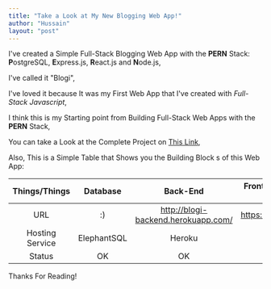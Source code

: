 ```yaml
---
title: "Take a Look at My New Blogging Web App!"
author: "Hussain"
layout: "post"
---
```


I've created a Simple Full-Stack Blogging Web App with the **PERN** Stack: **P**ostgreSQL, **E**xpress.js, **R**eact.js and **N**ode.js,

I've called it "Blogi",

I've loved it because It was my First Web App that I've created with *Full-Stack Javascript*,

I think this is my Starting point from Building Full-Stack Web Apps with the **PERN** Stack,

You can take a Look at the Complete Project on [This Link](https://bit.ly/blogi-full),

Also, This is a Simple Table that Shows you the Building Block s of this Web App:

|  Things/Things  |   Database  |               Back-End              |  Front-End (Complete App) |
|:---------------:|:-----------:|:-----------------------------------:|:-------------------------:|
|       URL       |      :)     | http://blogi-backend.herokuapp.com/ | https://blogi.netlify.com |
| Hosting Service | ElephantSQL |                Heroku               |          Netlify          |
|      Status     |      OK     |                  OK                 |             OK            |

Thanks For Reading!
